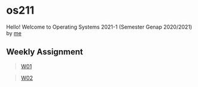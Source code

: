 # os211
Hello! Welcome to Operating Systems 2021-1 (Semester Genap 2020/2021) by [me](https://github.com/alishayb)

## Weekly Assignment
> [W01](w01)

> [W02](W02)

